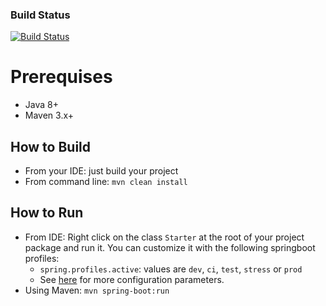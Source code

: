 ### Build Status
[![Build Status](https://travis-ci.org/htchepannou/kiosk-api.svg?branch=master)](https://travis-ci.org/htchepannou/kiosk-api)


# Prerequises
- Java 8+
- Maven 3.x+

## How to Build
- From your IDE: just build your project
- From command line: ``mvn clean install``

## How to Run
- From IDE: Right click on the class ``Starter`` at the root of your project package and run it.
You can customize it with the following springboot profiles:
  - ``spring.profiles.active``: values are ``dev``, ``ci``, ``test``, ``stress`` or ``prod``
  - See [here](http://docs.spring.io/spring-boot/docs/current/reference/html/howto-properties-and-configuration.html) for more configuration parameters.
- Using Maven: ``mvn spring-boot:run``
